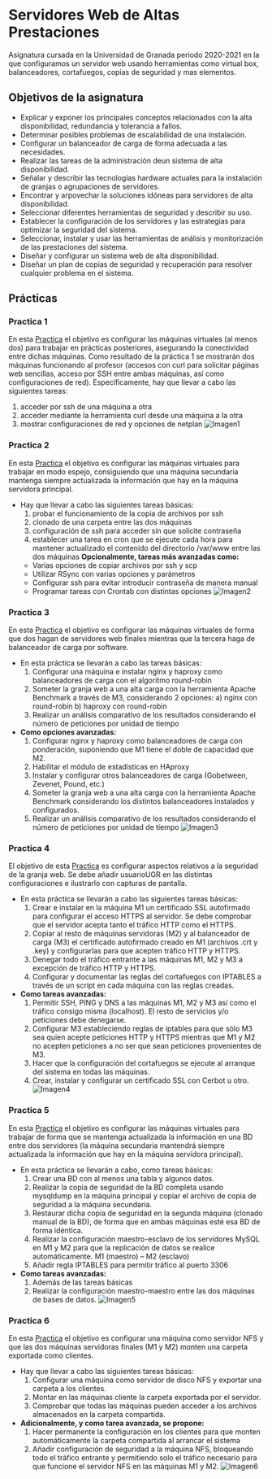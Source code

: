 # Servidores Web de Altas Prestaciones
Asignatura cursada en la Universidad de Granada periodo 2020-2021 en la que configuramos un servidor web usando herramientas como virtual box, balanceadores, cortafuegos, copias de seguridad y mas elementos.

## Objetivos de la asignatura
* Explicar y exponer los principales conceptos relacionados con la alta disponibilidad, redundancia y tolerancia a fallos.
* Determinar posibles problemas de escalabilidad de una instalación.
* Configurar un balanceador de carga de forma adecuada a las necesidades.
* Realizar las tareas de la administración deun sistema de alta disponibilidad.
* Señalar y describir las tecnologías hardware actuales para la instalación de granjas o agrupaciones de servidores.
* Encontrar y arpovechar la soluciones idóneas para servidores de alta disponibilidad.
* Seleccionar diferentes herramientas de seguridad y describir su uso.
* Establecer la configuración de los servidores y las estrategias para optimizar la seguridad del sistema.
* Seleccionar, instalar  y usar las herramientas de análisis y monitorización de las prestaciones del sistema.
* Diseñar y configurar un sistema web de alta disponibilidad.
* Diseñar un plan de copias de seguridad y recuperación para resolver cualquier problema en el sistema.

## Prácticas
### Practica 1
En esta  [Practica](https://github.com/IgnacioMorillas/Servidores_Web_de_Altas_Prestaciones_2020-2021/blob/main/MorillasPadialIgnacioP1.pdf) el objetivo es configurar las máquinas virtuales (al menos dos) para trabajar en prácticas posteriores, asegurando la conectividad entre dichas máquinas. Como resultado de la práctica 1 se mostrarán dos máquinas funcionando al profesor (accesos con curl para solicitar páginas web sencillas, acceso por SSH entre ambas máquinas, así como configuraciones de red).
Específicamente, hay que llevar a cabo las siguientes tareas:
1. acceder por ssh de una máquina a otra
2. acceder mediante la herramienta curl desde una máquina a la otra
3. mostrar configuraciones de red y opciones de netplan
![Imagen1](P1.PNG)

### Practica 2
En esta [Practica](https://github.com/IgnacioMorillas/Servidores_Web_de_Altas_Prestaciones_2020-2021/blob/main/MorillasPadialIgnacioP2.pdf) el objetivo es configurar las máquinas virtuales para trabajar en modo
espejo, consiguiendo que una máquina secundaria mantenga siempre actualizada la
información que hay en la máquina servidora principal.

* Hay que llevar a cabo las siguientes tareas básicas:
    1. probar el funcionamiento de la copia de archivos por ssh
    2. clonado de una carpeta entre las dos máquinas
    3. configuración de ssh para acceder sin que solicite contraseña
    4. establecer una tarea en cron que se ejecute cada hora para mantener actualizado el contenido del directorio /var/www entre las dos máquinas
**Opcionalmente, tareas más avanzadas como:**
    * Varias opciones de copiar archivos por ssh y scp
    * Utilizar RSync con varias opciones y parámetros
    * Configurar ssh para evitar introducir contraseña de manera manual
    * Programar tareas con Crontab con distintas opciones
![Imagen2](P2.PNG)


### Practica 3
En esta [Practica](https://github.com/IgnacioMorillas/Servidores_Web_de_Altas_Prestaciones_2020-2021/blob/main/MorillasPadialIgnacioP3.pdf) el objetivo es configurar las máquinas virtuales de forma que dos hagan
de servidores web finales mientras que la tercera haga de balanceador de carga por
software.
* En esta práctica se llevarán a cabo las tareas básicas:
    1. Configurar una máquina e instalar nginx y haproxy como balanceadores de carga con el algoritmo round-robin
    2. Someter la granja web a una alta carga con la herramienta Apache Benchmark a través de M3, considerando 2 opciones:
        a) nginx con round-robin
        b) haproxy con round-robin
    3. Realizar un análisis comparativo de los resultados considerando el número de peticiones por unidad de tiempo
* **Como opciones avanzadas:**
    1. Configurar nginx y haproxy como balanceadores de carga con ponderación, suponiendo que M1 tiene el doble de capacidad que M2.
    2. Habilitar el módulo de estadísticas en HAproxy
    3. Instalar y configurar otros balanceadores de carga (Gobetween, Zevenet, Pound, etc.)
    4. Someter la granja web a una alta carga con la herramienta Apache Benchmark considerando los distintos balanceadores instalados y configurados.
    5. Realizar un análisis comparativo de los resultados considerando el número de peticiones por unidad de tiempo
![Imagen3](P3.PNG)

### Practica 4
El objetivo de esta [Practica](https://github.com/IgnacioMorillas/Servidores_Web_de_Altas_Prestaciones_2020-2021/blob/main/MorillasPadialIgnacioP4.pdf) es configurar aspectos relativos a la seguridad de la granja web. Se debe añadir usuarioUGR en las distintas configuraciones e ilustrarlo con capturas de pantalla.
* En esta práctica se llevarán a cabo las siguientes tareas básicas:
    1. Crear e instalar en la máquina M1 un certificado SSL autofirmado para configurar el acceso HTTPS al servidor. Se debe comprobar que el servidor acepta tanto el tráfico HTTP como el HTTPS.
    2. Copiar al resto de máquinas servidoras (M2) y al balanceador de carga (M3) el certificado autofirmado creado en M1 (archivos .crt y .key) y configurarlas para que acepten tráfico HTTP y HTTPS.
    3. Denegar todo el tráfico entrante a las máquinas M1, M2 y M3 a excepción de tráfico HTTP y HTTPS.
    4. Configurar y documentar las reglas del cortafuegos con IPTABLES a través de un script en cada máquina con las reglas creadas.
* **Como tareas avanzadas:**
    1. Permitir SSH, PING y DNS a las máquinas M1, M2 y M3 así como el tráfico consigo misma (localhost). El resto de servicios y/o peticiones debe denegarse.
    2. Configurar M3 estableciendo reglas de iptables para que sólo M3 sea quien acepte peticiones HTTP y HTTPS mientras que M1 y M2 no acepten peticiones a no ser que sean peticiones provenientes de M3.
    3. Hacer que la configuración del cortafuegos se ejecute al arranque del sistema en todas las máquinas.
    4. Crear, instalar y configurar un certificado SSL con Cerbot u otro.
![Imagen4](P4.PNG)

### Practica 5
En esta [Practica](https://github.com/IgnacioMorillas/Servidores_Web_de_Altas_Prestaciones_2020-2021/blob/main/MorillasPadialIgnacioP5.pdf) el objetivo es configurar las máquinas virtuales para trabajar de forma que se mantenga actualizada la información en una BD entre dos servidores (la máquina secundaria mantendrá siempre actualizada la información que hay en la máquina servidora principal).
* En esta práctica se llevarán a cabo, como tareas básicas:
    1. Crear una BD con al menos una tabla y algunos datos.
    2. Realizar la copia de seguridad de la BD completa usando mysqldump en la máquina principal y copiar el archivo de copia de seguridad a la máquina secundaria.
    3. Restaurar dicha copia de seguridad en la segunda máquina (clonado manual de la BD), de forma que en ambas máquinas esté esa BD de forma idéntica.
    4. Realizar la configuración maestro-esclavo de los servidores MySQL en M1 y M2 para que la replicación de datos se realice automáticamente. M1 (maestro) – M2 (esclavo)
    5. Añadir regla IPTABLES para permitir tráfico al puerto 3306
* **Como tareas avanzadas:**
    1. Además de las tareas básicas
    2. Realizar la configuración maestro-maestro entre las dos máquinas de bases de datos.
![Imagen5](P5.PNG)

### Practica 6
En esta [Practica](https://github.com/IgnacioMorillas/Servidores_Web_de_Altas_Prestaciones_2020-2021/blob/main/MorillasPadialIgnacioP6.pdf) el objetivo es configurar una máquina como servidor NFS y que las dos máquinas servidoras finales (M1 y M2) monten una carpeta exportada como clientes.
* Hay que llevar a cabo las siguientes tareas básicas:
    1. Configurar una máquina como servidor de disco NFS y exportar una carpeta a los clientes.
    2. Montar en las máquinas cliente la carpeta exportada por el servidor.
    3. Comprobar que todas las máquinas pueden acceder a los archivos almacenados en la carpeta compartida.
* **Adicionalmente, y como tarea avanzada, se propone:**
    1. Hacer permanente la configuración en los clientes para que monten automáticamente la carpeta compartida al arrancar el sistema
    2. Añadir configuración de seguridad a la máquina NFS, bloqueando todo el tráfico entrante y permitiendo solo el tráfico necesario para que funcione el servidor NFS en las máquinas M1 y M2.
![Imagen6](P6.PNG)

    
